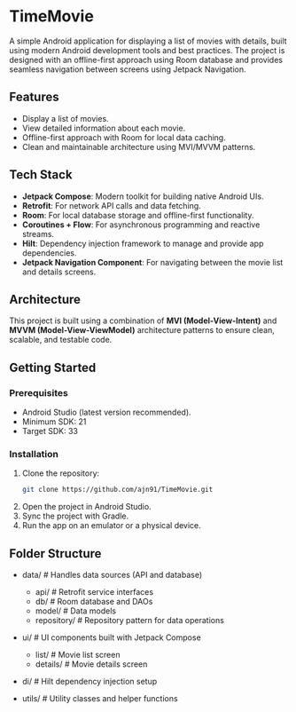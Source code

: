 # TimeMovie  

A simple Android application for displaying a list of movies with details, built using modern Android development tools and best practices. The project is designed with an offline-first approach using Room database and provides seamless navigation between screens using Jetpack Navigation.  

## Features  
- Display a list of movies.  
- View detailed information about each movie.  
- Offline-first approach with Room for local data caching.  
- Clean and maintainable architecture using MVI/MVVM patterns.  

## Tech Stack  
- **Jetpack Compose**: Modern toolkit for building native Android UIs.  
- **Retrofit**: For network API calls and data fetching.  
- **Room**: For local database storage and offline-first functionality.  
- **Coroutines + Flow**: For asynchronous programming and reactive streams.  
- **Hilt**: Dependency injection framework to manage and provide app dependencies.  
- **Jetpack Navigation Component**: For navigating between the movie list and details screens.  

## Architecture  
This project is built using a combination of **MVI (Model-View-Intent)** and **MVVM (Model-View-ViewModel)** architecture patterns to ensure clean, scalable, and testable code.  

## Getting Started  

### Prerequisites  
- Android Studio (latest version recommended).  
- Minimum SDK: 21  
- Target SDK: 33

### Installation  
1. Clone the repository:  
   ```bash
   git clone https://github.com/ajn91/TimeMovie.git
2. Open the project in Android Studio.
3. Sync the project with Gradle.
4. Run the app on an emulator or a physical device.
   
## Folder Structure
- data/            # Handles data sources (API and database)  
  - api/           # Retrofit service interfaces  
  - db/            # Room database and DAOs  
  - model/         # Data models  
  - repository/    # Repository pattern for data operations  

- ui/              # UI components built with Jetpack Compose  
  - list/          # Movie list screen  
  - details/       # Movie details screen  

- di/              # Hilt dependency injection setup  
- utils/           # Utility classes and helper functions  
